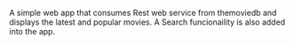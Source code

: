 A simple web app that consumes Rest web service from themoviedb and displays the latest and popular movies. A Search funcionaility is also added into the app.
